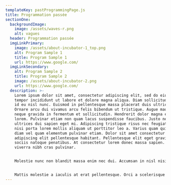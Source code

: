 ```yaml
---
templateKey: pastProgrammingPage.js
title: Programmation passée
sectionOne:
  backgroundImage:
    image: /assets/waves-r.png
    alt: vagues
  header: Programmation passée
  imgLinkPrimary:
    image: /assets/about-incubator-1_top.png
    alt: Program Sample 1
    title: Program Sample 1
    url: https://www.google.com/
  imgLinkSecondary:
    alt: Program Sample 2
    title: Program Sample 2
    image: /assets/about-incubator-2.png
    url: https://www.google.com/
  description: >-
    Lorem ipsum dolor sit amet, consectetur adipiscing elit, sed do eiusmod
    tempor incididunt ut labore et dolore magna aliqua. Diam sollicitudin tempor
    id eu nisl nunc. Euismod in pellentesque massa placerat duis ultricies.
    Ornare arcu dui vivamus arcu felis bibendum ut tristique. Augue mauris augue
    neque gravida in fermentum et sollicitudin. Hendrerit dolor magna eget est
    lorem. Pulvinar etiam non quam lacus suspendisse faucibus. Justo nec
    ultrices dui sapien eget mi. Adipiscing tristique risus nec feugiat. Euismod
    nisi porta lorem mollis aliquam ut porttitor leo a. Varius quam quisque id
    diam vel quam elementum pulvinar etiam. Dolor sit amet consectetur
    adipiscing elit pellentesque habitant. Pellentesque elit eget gravida cum
    sociis natoque penatibus. At consectetur lorem donec massa sapien. Quis
    viverra nibh cras pulvinar.


    Molestie nunc non blandit massa enim nec dui. Accumsan in nisl nisi scelerisque. Maecenas pharetra convallis posuere morbi. Orci phasellus egestas tellus rutrum. Quis risus sed vulputate odio. Donec ultrices tincidunt arcu non sodales neque sodales ut. Accumsan lacus vel facilisis volutpat est. Eget arcu dictum varius duis at consectetur lorem donec. Facilisi cras fermentum odio eu feugiat pretium nibh ipsum. At volutpat diam ut venenatis. Non tellus orci ac auctor augue mauris. Lobortis scelerisque fermentum dui faucibus. Molestie at elementum eu facilisis sed. Dolor sit amet consectetur adipiscing elit duis tristique. Tristique magna sit amet purus gravida quis. Tristique senectus et netus et malesuada fames. In arcu cursus euismod quis viverra. Mattis aliquam faucibus purus in massa tempor nec feugiat. Volutpat commodo sed egestas egestas fringilla phasellus. Mauris cursus mattis molestie a iaculis at erat pellentesque adipiscing.


    Mattis molestie a iaculis at erat pellentesque. Orci a scelerisque purus semper eget duis at tellus. Ut placerat orci nulla pellentesque dignissim. Ultrices dui sapien eget mi proin sed libero enim sed. Est ullamcorper eget nulla facilisi etiam. Mauris cursus mattis molestie a iaculis at erat pellentesque adipiscing. Pretium nibh ipsum consequat nisl. Orci phasellus egestas tellus rutrum tellus pellentesque eu. Augue mauris augue neque gravida in fermentum et. Amet mattis vulputate enim nulla aliquet porttitor. Dolor sit amet consectetur adipiscing elit duis tristique sollicitudin. Risus viverra adipiscing at in tellus integer feugiat. Tristique senectus et netus et malesuada fames ac turpis egestas. Ultrices vitae auctor eu augue ut. Lectus vestibulum mattis ullamcorper velit sed. Pellentesque dignissim enim sit amet venenatis. Egestas congue quisque egestas diam. Habitant morbi tristique senectus et netus. Lectus urna duis convallis convallis tellus id interdum velit laoreet.
---
```

